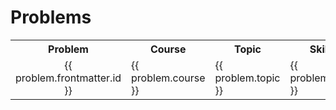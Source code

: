 <script setup>

import { data } from '/problems.data.js'

const problems = data.map(problem => {
  const parts = problem.url.split("/")
  return {
    ...problem,
    course: parts[1],
    topic: parts[2],
    skill: parts[3]
  }
})

</script>

# Problems

<table>
  <tr>
    <th>Problem</th>
    <th>Course</th>
    <th>Topic</th>
    <th>Skill</th>
    <th>Done</th>
  </tr>
  <tr
    v-for="problem in problems"
    :key="problem.frontmatter.id"
  >
    <td style="text-align:center;">
      <a :href="problem.url">{{ problem.frontmatter.id }}</a>
    </td>
    <td>{{ problem.course }}</td>
    <td>{{ problem.topic }}</td>
    <td>{{ problem.skill }}</td>
<td>
    
:white_check_mark:
    
</td>
  </tr>
</table>
